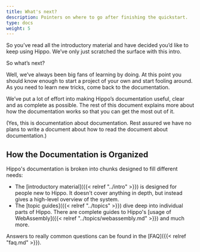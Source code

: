 ```yaml
---
title: What's next?
description: Pointers on where to go after finishing the quickstart.
type: docs
weight: 5
---
```


So you’ve read all the introductory material and have decided you’d like to keep using Hippo. We’ve only just scratched the surface with this intro.

So what’s next?

Well, we’ve always been big fans of learning by doing. At this point you should know enough to start a project of your own and start fooling around. As you need to learn new tricks, come back to the documentation.

We’ve put a lot of effort into making Hippo’s documentation useful, clear and as complete as possible. The rest of this document explains more about how the documentation works so that you can get the most out of it.

(Yes, this is documentation about documentation. Rest assured we have no plans to write a document about how to read the document about documentation.)

## How the Documentation is Organized

Hippo's documentation is broken into chunks designed to fill different needs:

- The [introductory material]({{< relref "../intro" >}}) is designed for people new to Hippo. It doesn't cover anything in depth, but instead gives a high-level overview of the system.
- The [topic guides]({{< relref "../topics" >}}) dive deep into individual parts of Hippo. There are complete guides to Hippo's [usage of WebAssembly]({{< relref "../topics/webassembly.md" >}}) and much more.

Answers to really common questions can be found in the [FAQ]({{< relref "faq.md" >}}).
